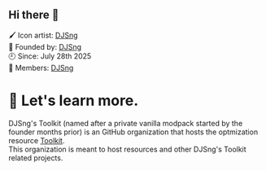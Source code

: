 ## Hi there 👋
🖌 Icon artist: [DJSng](https://github.com/djsng4)  <!-- v2 logo should be credited under name "AL-E" and to GitHub account https://github.com/fem-al-e -->  
🚩 Founded by: [DJSng](https://github.com/djsng4)  
🕘 Since: July 28th 2025  
📝 Members: [DJSng](https://github.com/djsng4)  


# 👔 Let's learn more.  

DJSng's Toolkit (named after a private vanilla modpack started by the founder months prior) is an GitHub organization that hosts the optmization resource [Toolkit](https://github.com/DJSng-s-Toolkit/toolkit).  
This organization is meant to host resources and other DJSng's Toolkit related projects.

<!--

**Here are some ideas to get you started:**

🙋‍♀️ A short introduction - what is your organization all about?
🌈 Contribution guidelines - how can the community get involved?
👩‍💻 Useful resources - where can the community find your docs? Is there anything else the community should know?
🍿 Fun facts - what does your team eat for breakfast?
🧙 Remember, you can do mighty things with the power of [Markdown](https://docs.github.com/github/writing-on-github/getting-started-with-writing-and-formatting-on-github/basic-writing-and-formatting-syntax)
-->
